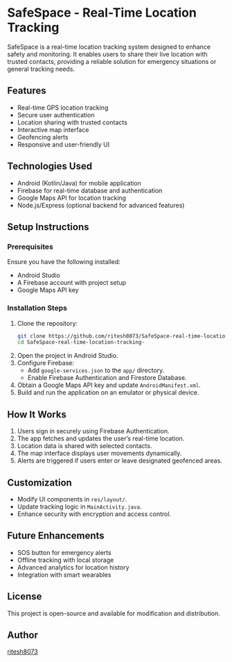 # SafeSpace - Real-Time Location Tracking

SafeSpace is a real-time location tracking system designed to enhance safety and monitoring. It enables users to share their live location with trusted contacts, providing a reliable solution for emergency situations or general tracking needs.

## Features
- Real-time GPS location tracking
- Secure user authentication
- Location sharing with trusted contacts
- Interactive map interface
- Geofencing alerts
- Responsive and user-friendly UI

## Technologies Used
- Android (Kotlin/Java) for mobile application
- Firebase for real-time database and authentication
- Google Maps API for location tracking
- Node.js/Express (optional backend for advanced features)

## Setup Instructions
### Prerequisites
Ensure you have the following installed:
- Android Studio
- A Firebase account with project setup
- Google Maps API key

### Installation Steps
1. Clone the repository:
   ```sh
   git clone https://github.com/ritesh8073/SafeSpace-real-time-location-tracking-.git
   cd SafeSpace-real-time-location-tracking-
   ```
2. Open the project in Android Studio.
3. Configure Firebase:
   - Add `google-services.json` to the `app/` directory.
   - Enable Firebase Authentication and Firestore Database.
4. Obtain a Google Maps API key and update `AndroidManifest.xml`.
5. Build and run the application on an emulator or physical device.

## How It Works
1. Users sign in securely using Firebase Authentication.
2. The app fetches and updates the user’s real-time location.
3. Location data is shared with selected contacts.
4. The map interface displays user movements dynamically.
5. Alerts are triggered if users enter or leave designated geofenced areas.

## Customization
- Modify UI components in `res/layout/`.
- Update tracking logic in `MainActivity.java`.
- Enhance security with encryption and access control.

## Future Enhancements
- SOS button for emergency alerts
- Offline tracking with local storage
- Advanced analytics for location history
- Integration with smart wearables

## License
This project is open-source and available for modification and distribution.

## Author
[ritesh8073](https://github.com/ritesh8073)

